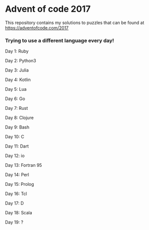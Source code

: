 # Advent of code 2017

This repository contains my solutions to puzzles that can be found at https://adventofcode.com/2017


### Trying to use a different language every day!

Day 1: Ruby

Day 2: Python3

Day 3: Julia

Day 4: Kotlin

Day 5: Lua

Day 6: Go

Day 7: Rust

Day 8: Clojure

Day 9: Bash

Day 10: C

Day 11: Dart

Day 12: io

Day 13: Fortran 95

Day 14: Perl

Day 15: Prolog

Day 16: Tcl

Day 17: D

Day 18: Scala

Day 19: ?
